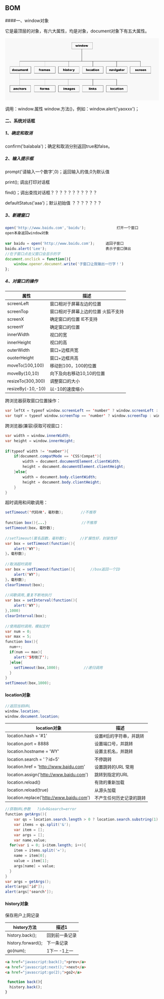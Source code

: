 ## BOM

####一、window对象

它是最顶层的对象，有六大属性，均是对象，document对象下有五大属性。

![](window.PNG)

调用：window.属性    window.方法()，例如：window.alert('yaoxxx')；

#### 二、系统对话框

##### 1、确定和取消

confirm('balabala')；确定和取消分别返回true和false。

##### 2、输入提示框

prompt('请输入一个数字',0)；返回输入的值,0为默认值

print();   调出打印对话框

find()；调出查找对话框？？？？？？？？？？？

defaultStatus('aaa')；默认初始值    ？？？？？？？

##### 3、新建窗口

```js
open('http://www.baidu.com','baidu');              打开一个窗口
open本身返回window对象

var baidu = open('http://www.baidu.com');     返回子窗口
baidu.alert('Lee');                           表示子窗口弹出
//在子窗口点击父窗口会显示的字
document.onclick = function(){
    window.opener.document.write('子窗口让我输出一行字！')
};

```

##### 4、对窗口的操作


|  属性    | 描述     |
| ---- | ---- |
| screenLeft  | 窗口相对于屏幕左边的位置   |
| screenTop  |  窗口相对于屏幕上边的位置  火狐不支持|
| screenX    | 确定窗口的位置 IE不支持 |
| screenY | 确定窗口的位置 |
|innerWidth|视口的宽|
|innerHeight|视口的高|
|outerWidth|窗口+边框共宽|
|ouoterHeight|窗口+边框共高|
|moveTo(100,100)|移动到100，100的位置|
|moveBy(10,10)|向下及向右移动10,10的位置|
|resizeTo(300,300)|调整窗口的大小|
|resizeBy(-10,-10)|以-10的速度缩小|

跨浏览器获取窗口位置操作：

```java
var leftX = typeof window.screenLeft == 'number' ? window.screenLeft : window.screenX;
var topY = typeof window.screenTop == 'number' ? window.screenTop : window.screenY;
```

跨浏览器(兼容)获取可视窗口：

```java
var width = window.innerWidth;
var height = window.innerHeight;

if(typeof width != 'number'){
    if(document.compatMode == 'CSS!Compat'){
        width = document.documentElement.clientWidth;
        height = document.documentElement.clientHeight;
    }else{
        width = document.body.clientWidth;
        height = document.body.clientHeight;
    }
}
```
超时调用和间歇调用：

```java
setTimeout('代码块'，毫秒数);        //不推荐

function box(){...}                //不推荐
setTimeout(box，毫秒数);

//setTimeout(匿名函数，毫秒数);      //扩展性好，封装性好
var box = setTimeout(function(){
  	alert('WY');
}，毫秒数);

//取消超时调用
var box = setTimeout(function(){       //box返回一个ID
  	alert('WY');
}，毫秒数);
clearTimeout(box);

//间歇调用,重复不断地执行
var box = setInterval(function(){
    alert('WY');
},1000)
clearInterval(box);

//使用超时调用，模拟定时
var num = 0;
var max = 5;
function box(){
  num++;
  if(num == max){
    alert('5秒到了');
  }else{
    setTimeout(box,1000);           //递归调用
  }
}
setTimeout(box,1000);
```

#### location对象

```java
//返回当前URL
window.location;
window.document.location;
```

| location对象                             | 描述                     |
| ---------------------------------------- | ------------------------ |
| location.hash = '#1'                     | 设置#后的字符串，并跳转  |
| location.port = 8888                     | 设置端口号，并跳转       |
| location.hostname = 'WY'                 | 设置主机名，并跳转       |
| location.search = '？id=5'               | 不停跳转                 |
| location.href = 'http://www.baidu.com'   | 设置跳转的URL    常用    |
| location.assign('http://www.baidu.com')  | 跳转到指定的URL          |
| location.reload()                        | 有效的重新加载           |
| location.reload(true)                    | 从源头加载               |
| location.replace('http://www.baidu.com') | 不产生任何历史记录的跳转 |




```java
//获取URL参数   ?id=9&search=error
function getArgs(){
  	var qs = location.search.length > 0 ? location.search.substring(1) : 'null';
    var items = qs.split('&');
    var item = [];
    var args = [];
    var name,value;
  for(var i = 0; i<item.length; i++){
    item = items.split('=');
    name = item[0];
    value = item[1];
    args[name] = value;
  }
}
var args = getArgs();
alert(args['id']);
alert(args['search']);
```

#### history对象

保存用户上网记录

| history方法        | 描述1           |
| ------------------ | --------------- |
| history.back();    | 回到前一条记录  |
| history.forward(); | 下一条记录      |
| go(num);           | 1下一    -1上一 |

```html
<a href="javascript:back();">prev</a>
<a href="javascript:next();">next</a>
<a href="javascript:go(2);">go2</a>
```

```js
 function back(){
  history.back();
}
```
